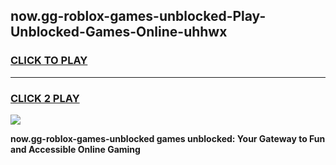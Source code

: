 
## now.gg-roblox-games-unblocked-Play-Unblocked-Games-Online-uhhwx
<h3>
<a href="https://premium76.site?title=now.gg-roblox-games-unblocked&ref=24A">CLICK TO PLAY</a></h3>
<hr>

<h3>
<a href="https://premium76.site?title=now.gg-roblox-games-unblocked&ref=24A">CLICK 2 PLAY</a>
  
</h3>

<a href="https://premium76.site?title=now.gg-roblox-games-unblocked&ref=24A"><img src="https://clearcache.store/games.png"></a>


**now.gg-roblox-games-unblocked games unblocked: Your Gateway to Fun and Accessible Online Gaming**
